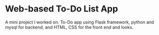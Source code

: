 # Web-based To-Do List App

A mini project I worked on. 
To-Do app using Flask framework, python and mysql for backend, and HTML, CSS for the front end and looks.

